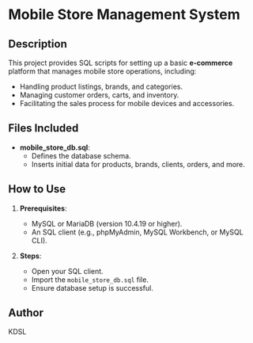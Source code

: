 # Mobile Store Management System

## Description
This project provides SQL scripts for setting up a basic **e-commerce** platform that manages mobile store operations, including:
- Handling product listings, brands, and categories.
- Managing customer orders, carts, and inventory.
- Facilitating the sales process for mobile devices and accessories.

## Files Included
- **mobile_store_db.sql**: 
  - Defines the database schema.
  - Inserts initial data for products, brands, clients, orders, and more.

## How to Use
1. **Prerequisites**:
   - MySQL or MariaDB (version 10.4.19 or higher).
   - An SQL client (e.g., phpMyAdmin, MySQL Workbench, or MySQL CLI).

2. **Steps**:
   - Open your SQL client.
   - Import the `mobile_store_db.sql` file.
   - Ensure database setup is successful.

## Author
KDSL

